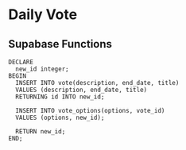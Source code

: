 # Daily Vote

## Supabase Functions

```
DECLARE
  new_id integer;
BEGIN
  INSERT INTO vote(description, end_date, title)
  VALUES (description, end_date, title)
  RETURNING id INTO new_id;

  INSERT INTO vote_options(options, vote_id)
  VALUES (options, new_id);

  RETURN new_id;
END;
```
